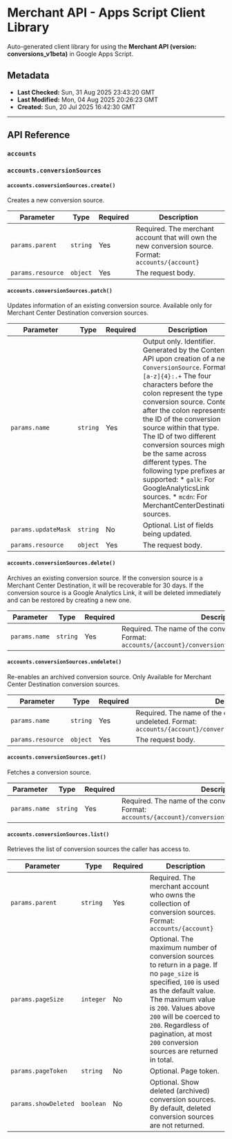 # Merchant API - Apps Script Client Library

Auto-generated client library for using the **Merchant API (version: conversions_v1beta)** in Google Apps Script.

## Metadata

- **Last Checked:** Sun, 31 Aug 2025 23:43:20 GMT
- **Last Modified:** Mon, 04 Aug 2025 20:26:23 GMT
- **Created:** Sun, 20 Jul 2025 16:42:30 GMT



---

## API Reference

### `accounts`

### `accounts.conversionSources`

#### `accounts.conversionSources.create()`

Creates a new conversion source.

| Parameter | Type | Required | Description |
|---|---|---|---|
| `params.parent` | `string` | Yes | Required. The merchant account that will own the new conversion source. Format: `accounts/{account}` |
| `params.resource` | `object` | Yes | The request body. |

#### `accounts.conversionSources.patch()`

Updates information of an existing conversion source. Available only for Merchant Center Destination conversion sources.

| Parameter | Type | Required | Description |
|---|---|---|---|
| `params.name` | `string` | Yes | Output only. Identifier. Generated by the Content API upon creation of a new `ConversionSource`. Format: `[a-z]{4}:.+` The four characters before the colon represent the type of conversion source. Content after the colon represents the ID of the conversion source within that type. The ID of two different conversion sources might be the same across different types. The following type prefixes are supported: * `galk`: For GoogleAnalyticsLink sources. * `mcdn`: For MerchantCenterDestination sources. |
| `params.updateMask` | `string` | No | Optional. List of fields being updated. |
| `params.resource` | `object` | Yes | The request body. |

#### `accounts.conversionSources.delete()`

Archives an existing conversion source. If the conversion source is a Merchant Center Destination, it will be recoverable for 30 days. If the conversion source is a Google Analytics Link, it will be deleted immediately and can be restored by creating a new one.

| Parameter | Type | Required | Description |
|---|---|---|---|
| `params.name` | `string` | Yes | Required. The name of the conversion source to be deleted. Format: `accounts/{account}/conversionSources/{conversion_source}` |

#### `accounts.conversionSources.undelete()`

Re-enables an archived conversion source. Only Available for Merchant Center Destination conversion sources.

| Parameter | Type | Required | Description |
|---|---|---|---|
| `params.name` | `string` | Yes | Required. The name of the conversion source to be undeleted. Format: `accounts/{account}/conversionSources/{conversion_source}` |
| `params.resource` | `object` | Yes | The request body. |

#### `accounts.conversionSources.get()`

Fetches a conversion source.

| Parameter | Type | Required | Description |
|---|---|---|---|
| `params.name` | `string` | Yes | Required. The name of the conversion source to be fetched. Format: `accounts/{account}/conversionSources/{conversion_source}` |

#### `accounts.conversionSources.list()`

Retrieves the list of conversion sources the caller has access to.

| Parameter | Type | Required | Description |
|---|---|---|---|
| `params.parent` | `string` | Yes | Required. The merchant account who owns the collection of conversion sources. Format: `accounts/{account}` |
| `params.pageSize` | `integer` | No | Optional. The maximum number of conversion sources to return in a page. If no `page_size` is specified, `100` is used as the default value. The maximum value is `200`. Values above `200` will be coerced to `200`. Regardless of pagination, at most `200` conversion sources are returned in total. |
| `params.pageToken` | `string` | No | Optional. Page token. |
| `params.showDeleted` | `boolean` | No | Optional. Show deleted (archived) conversion sources. By default, deleted conversion sources are not returned. |